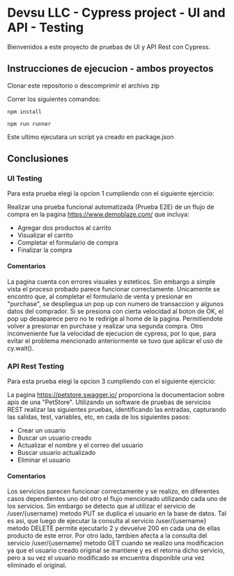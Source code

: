 # Devsu LLC - Cypress project - UI and API - Testing
Bienvenidos a este proyecto de pruebas de UI y API Rest con Cypress.

## Instrucciones de ejecucion - ambos proyectos

Clonar este repositorio o descomprimir el archivo zip

Correr los siguientes comandos:

```
npm install
```

```
npm run runner
```

Este ultimo ejecutara un script ya creado en package.json

## Conclusiones

### UI Testing 

Para esta prueba elegi la opcion 1 cumpliendo con el siguiente ejercicio:

Realizar una prueba funcional automatizada (Prueba E2E) de un flujo de compra en la pagina https://www.demoblaze.com/ que incluya:
* Agregar dos productos al carrito
* Visualizar el carrito
* Completar el formulario de compra
* Finalizar la compra

#### Comentarios

La pagina cuenta con errores visuales y esteticos. Sin embargo a simple vista el proceso probado parece funcionar correctamente. Unicamente se encontro que, al completar el formulario de venta y presionar en "purchase", se despliegua un pop up con numero de transaccion y algunos datos del comprador. Si se presiona con cierta velocidad al boton de OK, el pop up desaparece pero no te redirige al home de la pagina. Permitiendote volver a presionar en purchase y realizar una segunda compra.
Otro inconveniente fue la velocidad de ejecucion de cypress, por lo que, para evitar el problema mencionado anteriormente se tuvo que aplicar el uso de cy.wait(). 

### API Rest Testing

Para esta prueba elegi la opcion 3 cumpliendo con el siguiente ejercicio:

La pagina https://petstore.swagger.io/ proporciona la documentacion sobre apis de una "PetStore".
Utilizando un software de pruebas de servicios REST realizar las siguientes pruebas, identificando las entradas, capturando las salidas, test, variables, etc, en cada de los siguientes pasos:
* Crear un usuario
* Buscar un usuario creado
* Actualizar el nombre y el correo del usuario
* Buscar usuario actualizado
* Eliminar el usuario

#### Comentarios

Los servicios parecen funcionar correctamente y se realizo, en diferentes casos dependientes uno del otro el flujo mencionado utilizando cada uno de los servicios. Sin embargo se detecto que al utilizar el servicio de /user/{username} metodo PUT se duplica el usuario en la base de datos. Tal es asi, que luego de ejecutar la consulta al servicio /user/{username}  metodo DELETE permite ejecutarlo 2 y devuelve 200 en cada una de ellas producto de este error. Por otro lado, tambien afecta a la consulta del servicio /user/{username} metodo GET cuando se realizo una modificacion ya que el usuario creado original se mantiene y es el retorna dicho servicio, pero a su vez el usuario modificado se encuentra disponible una vez eliminado el original.
